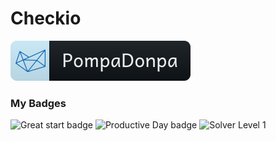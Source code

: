 <h1 id='cds'><strong>Checkio</strong></h1>

<p align="left" >
    <a href='https://js.checkio.org/user/PompaDonpa/'>
        <img src='../../Assets/svg/checkio.svg' alt='checkio-badge' />
    </a>
</p>


### My Badges

<img src ="https://dk1vwk12q8pjl.cloudfront.net/badges/svg/good_start.svg"  style="width: 36px" alt="Great start badge"/>
<img src="https://dk1vwk12q8pjl.cloudfront.net/badges/svg/productive_day.svg" style="width: 36px" alt="Productive Day badge">
<img src="https://dk1vwk12q8pjl.cloudfront.net/badges/svg/solver_l1.svg" style ="width: 36px" alt="Solver Level 1"> 